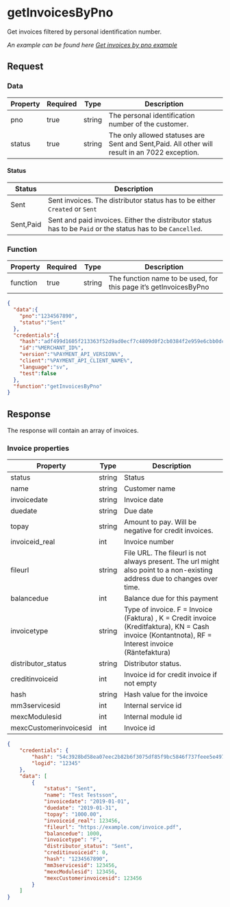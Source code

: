 # getInvoicesByPno

<include from="Snippets-PaymentAPI.md" element-id="snippet-header"></include>

Get invoices filtered by personal identification number.

*An example can be found here [Get invoices by pno example](Get-invoices-by-pno.md)*

## Request

### Data

| Property | Required | Type   | Description                                                                                   |
|----------|----------|--------|-----------------------------------------------------------------------------------------------|
| pno      | true     | string | The personal identification number of the customer.                                           |
| status   | true     | string | The only allowed statuses are Sent and Sent,Paid. All other will result in an 7022 exception. |

#### Status

| Status    | Description                                                                                                 |
|-----------|-------------------------------------------------------------------------------------------------------------|
| Sent      | Sent invoices. The distributor status has to be either `Created` or `Sent`                                  |
| Sent,Paid | Sent and paid invoices. Either the distributor status has to be `Paid` or the status has to be `Cancelled`. |

### Function

| Property | Required | Type   | Description                                                       |
|----------|----------|--------|-------------------------------------------------------------------|
| function | true     | string | The function name to be used, for this page it’s getInvoicesByPno |

```json
{
  "data":{
    "pno":"1234567890",
    "status":"Sent"
  },
  "credentials":{
    "hash":"adf499d1605f213363f52d9ad0ecf7c4809d0f2cb0384f2e959e6cbb0dc84e5a4443a259d76bf6893e37e8212b5f3c9852377be1cd0d7fb472adc0b2f2618796",
    "id":"%MERCHANT_ID%",
    "version":"%PAYMENT_API_VERSION%",
    "client":"%PAYMENT_API_CLIENT_NAME%",
    "language":"sv",
    "test":false
  },
  "function":"getInvoicesByPno"
}
```
## Response
The response will contain an array of invoices.

### Invoice properties
| Property               | Type   | Description                                                                                                                                        |
|------------------------|--------|----------------------------------------------------------------------------------------------------------------------------------------------------|
| status                 | string | Status                                                                                                                                             |
| name                   | string | Customer name                                                                                                                                      |
| invoicedate            | string | Invoice date                                                                                                                                       |
| duedate                | string | Due date                                                                                                                                           |
| topay                  | string | Amount to pay. Will be negative for credit invoices.                                                                                               |
| invoiceid_real         | int    | Invoice number                                                                                                                                     |
| fileurl                | string | File URL. The fileurl is not always present. The url might also point to a non-existing address due to changes over time.                          |
| balancedue             | int    | Balance due for this payment                                                                                                                       |
| invoicetype            | string | Type of invoice. F = Invoice (Faktura) , K = Credit invoice (Kreditfaktura), KN = Cash invoice (Kontantnota), RF = Interest invoice (Räntefaktura) |
| distributor_status     | string | Distributor status.                                                                                                                                |
| creditinvoiceid        | int    | Invoice id for credit invoice if not empty                                                                                                         |
| hash                   | string | Hash value for the invoice                                                                                                                         |
| mm3servicesid          | int    | Internal service id                                                                                                                                |
| mexcModulesid          | int    | Internal module id                                                                                                                                 |
| mexcCustomerinvoicesid | int    | Invoice id                                                                                                                                         |


```json
{
    "credentials": {
        "hash": "54c3928bd58ea07eec2b82b6f3075df85f9bc5846f737feee5e497dcf96df26097258b30447df4627f97fcd4100fa86f7dbe9dd4a753da29939d34c9afae013f",
        "logid": "12345"
    },
    "data": [
        {
            "status": "Sent",
            "name": "Test Testsson",
            "invoicedate": "2019-01-01",
            "duedate": "2019-01-31",
            "topay": "1000.00",
            "invoiceid_real": 123456,
            "fileurl": "https://example.com/invoice.pdf",
            "balancedue": 1000,
            "invoicetype": "F",
            "distributor_status": "Sent",
            "creditinvoiceid": 0,
            "hash": "1234567890",
            "mm3servicesid": 123456,
            "mexcModulesid": 123456,
            "mexcCustomerinvoicesid": 123456
        }
    ]
}
```
